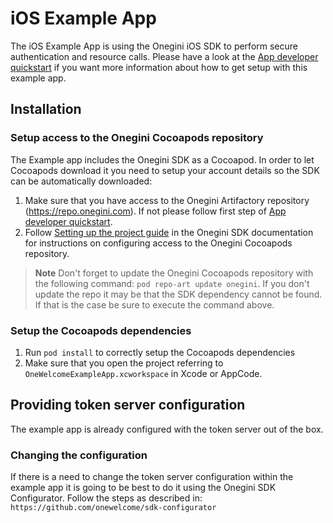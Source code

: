 # iOS Example App

The iOS Example App is using the Onegini iOS SDK to perform secure authentication and resource calls. Please have a look at the
[App developer quickstart](https://docs.onegini.com/app-developer-quickstart.html) if you want more information about how to get setup with this
example app.

## Installation

### Setup access to the Onegini Cocoapods repository
The Example app includes the Onegini SDK as a Cocoapod. In order to let Cocoapods download it you need to setup your account details so the SDK can be
automatically downloaded:
1. Make sure that you have access to the Onegini Artifactory repository (https://repo.onegini.com). If not please follow first step of [App developer quickstart](https://docs.onegini.com/app-developer-quickstart.html).
2. Follow [Setting up the project guide](https://docs.onegini.com/ios-sdk/topics/setting-up-the-project.html#cocoapods) in the Onegini SDK documentation for
instructions on configuring access to the Onegini Cocoapods repository.

>**Note** Don't forget to update the Onegini Cocoapods repository with the following command: `pod repo-art update onegini`. If you don't update the repo it may
be that the SDK dependency cannot be found. If that is the case be sure to execute the command above.

### Setup the Cocoapods dependencies
1. Run `pod install` to correctly setup the Cocoapods dependencies
2. Make sure that you open the project referring to `OneWelcomeExampleApp.xcworkspace` in Xcode or AppCode.

## Providing token server configuration
The example app is already configured with the token server out of the box.

### Changing the configuration
If there is a need to change the token server configuration within the example app it is going to be best to do it using the Onegini SDK Configurator. Follow
the steps as described in: `https://github.com/onewelcome/sdk-configurator`
